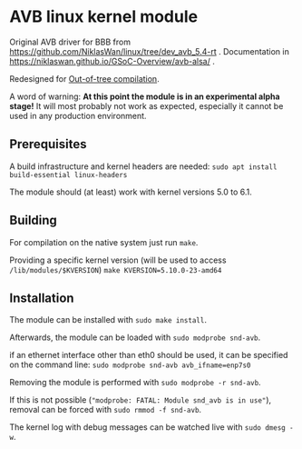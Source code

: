 # AVB linux kernel module

Original AVB driver for BBB from https://github.com/NiklasWan/linux/tree/dev_avb_5.4-rt .
Documentation in https://niklaswan.github.io/GSoC-Overview/avb-alsa/ .

Redesigned for [Out-of-tree compilation](https://docs.kernel.org/kbuild/modules.html).

A word of warning: **At this point the module is in an experimental alpha stage!**
It will most probably not work as expected, especially it cannot be used in any production environment.

## Prerequisites

A build infrastructure and kernel headers are needed:
`sudo apt install build-essential linux-headers`

The module should (at least) work with kernel versions 5.0 to 6.1.

## Building

For compilation on the native system just run `make`.

Providing a specific kernel version (will be used to access `/lib/modules/$KVERSION`)
`make KVERSION=5.10.0-23-amd64`

## Installation

The module can be installed with `sudo make install`.

Afterwards, the module can be loaded with
`sudo modprobe snd-avb`.

if an ethernet interface other than eth0 should be used, it can be specified on the command line:
`sudo modprobe snd-avb avb_ifname=enp7s0`

Removing the module is performed with
`sudo modprobe -r snd-avb`.

If this is not possible (`"modprobe: FATAL: Module snd_avb is in use"`), removal can be forced with
`sudo rmmod -f snd-avb`.

The kernel log with debug messages can be watched live with `sudo dmesg -w`.
